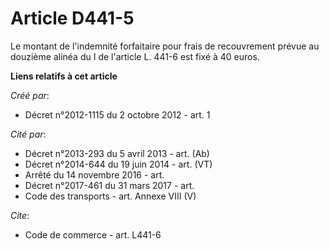 # Article D441-5

Le montant de l'indemnité forfaitaire pour frais de recouvrement prévue au douzième alinéa du I de l'article L. 441-6 est
fixé à 40 euros.

**Liens relatifs à cet article**

_Créé par_:

  - Décret n°2012-1115 du 2 octobre 2012 - art. 1

_Cité par_:

  - Décret n°2013-293 du 5 avril 2013 - art. (Ab)
  - Décret n°2014-644 du 19 juin 2014 - art. (VT)
  - Arrêté du 14 novembre 2016 - art.
  - Décret n°2017-461 du 31 mars 2017 - art.
  - Code des transports - art. Annexe VIII (V)

_Cite_:

  - Code de commerce - art. L441-6
